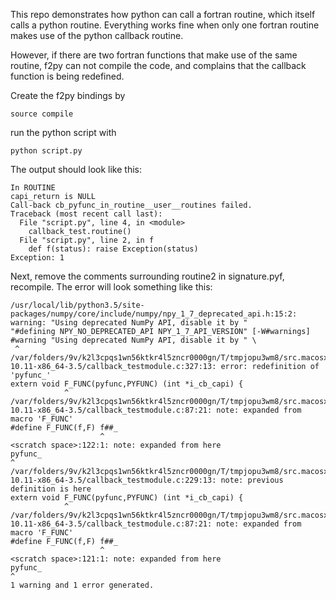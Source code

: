 This repo demonstrates how python can call a fortran routine, which itself calls a python routine. Everything works fine when only one fortran routine makes use of the python callback routine.

However, if there are two fortran functions that make use of the same routine, f2py can not compile the code, and complains that the callback function is being redefined.

Create the f2py bindings by
```
source compile
```

run the python script with
```
python script.py
```

The output should look like this:
```
In ROUTINE
capi_return is NULL
Call-back cb_pyfunc_in_routine__user__routines failed.
Traceback (most recent call last):
  File "script.py", line 4, in <module>
    callback_test.routine()
  File "script.py", line 2, in f
    def f(status): raise Exception(status)
Exception: 1
```
Next, remove the comments surrounding routine2 in signature.pyf, recompile. The error will look something like this:
```
/usr/local/lib/python3.5/site-packages/numpy/core/include/numpy/npy_1_7_deprecated_api.h:15:2: warning: "Using deprecated NumPy API, disable it by "          "#defining NPY_NO_DEPRECATED_API NPY_1_7_API_VERSION" [-W#warnings]
#warning "Using deprecated NumPy API, disable it by " \
 ^
/var/folders/9v/k2l3cpqs1wn56ktkr4l5zncr0000gn/T/tmpjopu3wm8/src.macosx-10.11-x86_64-3.5/callback_testmodule.c:327:13: error: redefinition of 'pyfunc_'
extern void F_FUNC(pyfunc,PYFUNC) (int *i_cb_capi) {
            ^
/var/folders/9v/k2l3cpqs1wn56ktkr4l5zncr0000gn/T/tmpjopu3wm8/src.macosx-10.11-x86_64-3.5/callback_testmodule.c:87:21: note: expanded from macro 'F_FUNC'
#define F_FUNC(f,F) f##_
                    ^
<scratch space>:122:1: note: expanded from here
pyfunc_
^
/var/folders/9v/k2l3cpqs1wn56ktkr4l5zncr0000gn/T/tmpjopu3wm8/src.macosx-10.11-x86_64-3.5/callback_testmodule.c:229:13: note: previous definition is here
extern void F_FUNC(pyfunc,PYFUNC) (int *i_cb_capi) {
            ^
/var/folders/9v/k2l3cpqs1wn56ktkr4l5zncr0000gn/T/tmpjopu3wm8/src.macosx-10.11-x86_64-3.5/callback_testmodule.c:87:21: note: expanded from macro 'F_FUNC'
#define F_FUNC(f,F) f##_
                    ^
<scratch space>:121:1: note: expanded from here
pyfunc_
^
1 warning and 1 error generated.
```
